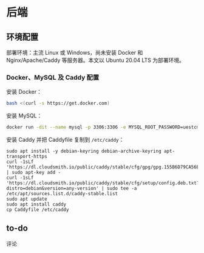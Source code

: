 # 后端

## 环境配置

部署环境：主流 Linux 或 Windows，尚未安装 Docker 和 Nginx/Apache/Caddy 等服务器。本文以 Ubuntu 20.04 LTS 为部署环境。

### Docker、MySQL 及 Caddy 配置

安装 Docker：

```sh
bash <(curl -s https://get.docker.com)
```

安装 MySQL：

```sh
docker run -dit --name mysql -p 3306:3306 -e MYSQL_ROOT_PASSWORD=uestcmsc2021 --restart always mysql
```

安装 Caddy 并把 Caddyfile 复制到 `/etc/caddy`：

```
sudo apt install -y debian-keyring debian-archive-keyring apt-transport-https
curl -1sLf 'https://dl.cloudsmith.io/public/caddy/stable/cfg/gpg/gpg.155B6D79CA56EA34.key' | sudo apt-key add -
curl -1sLf 'https://dl.cloudsmith.io/public/caddy/stable/cfg/setup/config.deb.txt?distro=debian&version=any-version' | sudo tee -a /etc/apt/sources.list.d/caddy-stable.list
sudo apt update
sudo apt install caddy
cp Caddyfile /etc/caddy
```

## to-do

评论